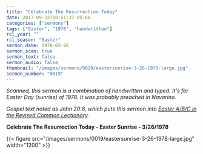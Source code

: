 ```yaml
---
title: "Celebrate The Resurrection Today"
date: 2017-09-22T10:51:37-05:00
categories: ["sermons"]
tags: ["Easter", "1978", "handwritten"]
rcl_year: ""
rcl_season: "Easter"
sermon_date: 1978-03-26
sermon_scan: true
sermon_text: false
sermon_audio: false
thumbnail: "/images/sermons/0019/eastersunrise-3-26-1978-large.jpg"
sermon_number: "0019"
---
```

_Scanned, this sermon is a combination of handwritten and typed.  It's for Easter Day (sunrise) of 1978. It was probably preached in Navarino._

<!--more-->

_Gospel text noted as John 20:8, which puts this sermon into [Easter A/B/C in the Revised Common Lectionary](https://lectionary.library.vanderbilt.edu/texts/?y=382&z=s&d=42)._


**Celebrate The Resurrection Today - Easter Sunrise - 3/26/1978**

{{< figure src="/images/sermons/0019/eastersunrise-3-26-1978-large.jpg" width="1200" >}}
